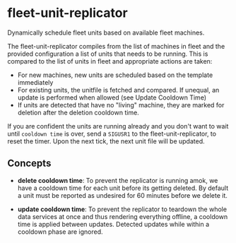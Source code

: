 # fleet-unit-replicator

Dynamically schedule fleet units based on available fleet machines.

The fleet-unit-replicator compiles from the list of machines in fleet and the provided configuration a list of units that needs to be running. This is compared to the list of units in fleet and appropriate actions are taken:

* For new machines, new units are scheduled based on the template immediately
* For existing units, the unitfile is fetched and compared. If unequal, an update is performed when allowed (see Update Cooldown Time)
* If units are detected that have no "living" machine, they are marked for deletion after the deletion cooldown time.

If you are confident the units are running already and you don't want to wait until `cooldown time` is over, send a `SIGUSR1` to the fleet-unit-replicator, to reset the timer. Upon the next tick, the next unit file will be updated.


## Concepts

 * __delete cooldown time__: To prevent the replicator is running amok, we have a cooldown time for each unit before its getting deleted. By default a unit must be reported as undesired for 60 minutes before we delete it.

 * __update cooldown time__: To prevent the replicator to teardown the whole data services at once and thus rendering everything offline, a cooldown time is applied between updates. Detected updates while within a cooldown phase are ignored.
